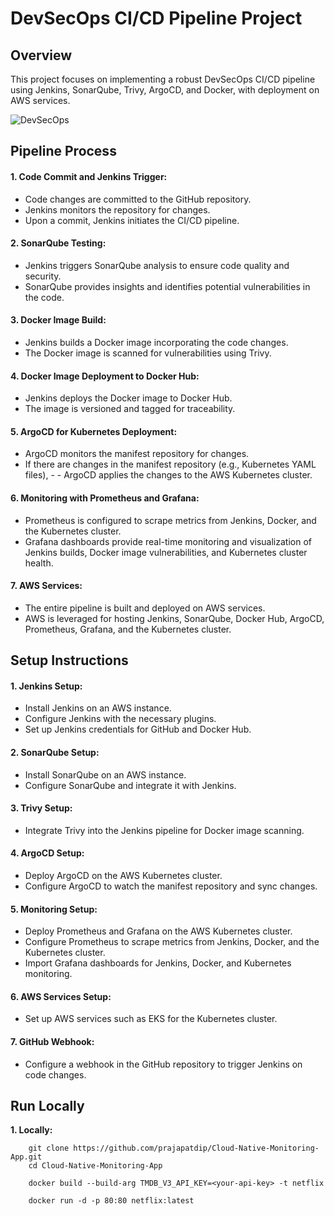 # DevSecOps CI/CD Pipeline Project

## Overview

This project focuses on implementing a robust DevSecOps CI/CD pipeline using Jenkins, SonarQube, Trivy, ArgoCD, and Docker, with deployment on AWS services.

![DevSecOps](https://github.com/prajapatdip/DevSecOps/assets/104031556/3d686bb3-bc8a-4106-af17-fd45765afb4d)


## Pipeline Process

#### 1. Code Commit and Jenkins Trigger:
- Code changes are committed to the GitHub repository.
- Jenkins monitors the repository for changes.
- Upon a commit, Jenkins initiates the CI/CD pipeline.

#### 2. SonarQube Testing:

- Jenkins triggers SonarQube analysis to ensure code quality and security.
- SonarQube provides insights and identifies potential vulnerabilities in the code.

#### 3. Docker Image Build:

- Jenkins builds a Docker image incorporating the code changes.
- The Docker image is scanned for vulnerabilities using Trivy.

#### 4. Docker Image Deployment to Docker Hub:

- Jenkins deploys the Docker image to Docker Hub.
- The image is versioned and tagged for traceability.

#### 5. ArgoCD for Kubernetes Deployment:

- ArgoCD monitors the manifest repository for changes.
- If there are changes in the manifest repository (e.g., Kubernetes YAML files), - - ArgoCD applies the changes to the AWS Kubernetes cluster.

#### 6. Monitoring with Prometheus and Grafana:

- Prometheus is configured to scrape metrics from Jenkins, Docker, and the Kubernetes cluster.
- Grafana dashboards provide real-time monitoring and visualization of Jenkins builds, Docker image vulnerabilities, and Kubernetes cluster health.

#### 7. AWS Services:

- The entire pipeline is built and deployed on AWS services.
- AWS is leveraged for hosting Jenkins, SonarQube, Docker Hub, ArgoCD, Prometheus, Grafana, and the Kubernetes cluster.
## Setup Instructions

#### 1. Jenkins Setup:

- Install Jenkins on an AWS instance.
- Configure Jenkins with the necessary plugins.
- Set up Jenkins credentials for GitHub and Docker Hub.

#### 2. SonarQube Setup:

- Install SonarQube on an AWS instance.
- Configure SonarQube and integrate it with Jenkins.

#### 3. Trivy Setup:

- Integrate Trivy into the Jenkins pipeline for Docker image scanning.

#### 4. ArgoCD Setup:

- Deploy ArgoCD on the AWS Kubernetes cluster.
- Configure ArgoCD to watch the manifest repository and sync changes.

#### 5. Monitoring Setup:

- Deploy Prometheus and Grafana on the AWS Kubernetes cluster.
- Configure Prometheus to scrape metrics from Jenkins, Docker, and the Kubernetes cluster.
- Import Grafana dashboards for Jenkins, Docker, and Kubernetes monitoring.

#### 6. AWS Services Setup:

- Set up AWS services such as EKS for the Kubernetes cluster.

#### 7. GitHub Webhook:

- Configure a webhook in the GitHub repository to trigger Jenkins on code changes.

## Run Locally

__1. Locally:__

```
    git clone https://github.com/prajapatdip/Cloud-Native-Monitoring-App.git
    cd Cloud-Native-Monitoring-App
```

```
    docker build --build-arg TMDB_V3_API_KEY=<your-api-key> -t netflix
```

```
    docker run -d -p 80:80 netflix:latest
```
